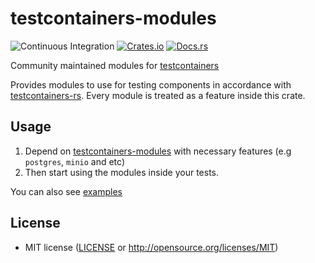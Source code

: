 # testcontainers-modules

![Continuous Integration](https://github.com/testcontainers/testcontainers-rs-modules-community/workflows/Continuous%20Integration/badge.svg?branch=main)
[![Crates.io](https://img.shields.io/crates/v/testcontainers-modules.svg)](https://crates.io/crates/testcontainers-modules)
[![Docs.rs](https://docs.rs/testcontainers-modules/badge.svg)](https://docs.rs/testcontainers-modules)

Community maintained modules for [testcontainers]

Provides modules to use for testing components in accordance with [testcontainers-rs].
Every module is treated as a feature inside this crate.

## Usage

1. Depend on [testcontainers-modules] with necessary features (e.g `postgres`, `minio` and etc)
2. Then start using the modules inside your tests.

You can also see [examples](https://github.com/testcontainers/testcontainers-rs-modules-community/tree/main/examples)

## License

- MIT license ([LICENSE] or <http://opensource.org/licenses/MIT>)

[testcontainers-rs]: https://github.com/testcontainers/testcontainers-rs
[testcontainers]: https://crates.io/crates/testcontainers
[testcontainers-modules]: https://crates.io/crates/testcontainers-modules
[LICENSE]: https://github.com/testcontainers/testcontainers-rs-modules-community/blob/main/LICENSE